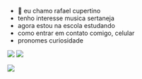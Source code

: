 - 👋 eu chamo rafael cupertino
- tenho interesse musica sertaneja
- agora estou na escola estudando
- como entrar em contato comigo, celular
- pronomes
curiosidade

![](https://media.tenor.com/EKZgAu-vXRsAAAAj/danse-dance.gif)
![](https://tenor.com/pt-BR/view/iamhemuk-telugu-gifs-pawan-kalyan-janasena-pawan-kalyan-dance-gif-715418997412935859)

![](https://media1.tenor.com/m/Ce2tyaZdOLMAAAAd/iamhemuk-telugu-gifs.gif)
